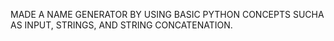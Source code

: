 MADE A NAME GENERATOR BY USING BASIC PYTHON CONCEPTS SUCHA AS INPUT, STRINGS, AND STRING CONCATENATION.
